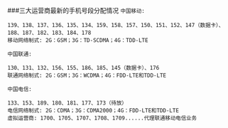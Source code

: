 ###三大运营商最新的手机号段分配情况
`中国移动:`

```
139、138、137、136、135、134、159、158、157、150、151、152、147（数据卡）、188、187、182、183、184、178
移动网络制式: 2G：GSM；3G：TD-SCDMA；4G：TDD-LTE
```
`中国联通:`

```
130、131、132、156、155、186、185、145（数据卡）、176
联通网络制式: 2G：GSM；3G：WCDMA；4G：FDD-LTE和TDD-LTE
```
`中国电信:`

```
133、153、189、180、181、177、173（待放）
电信网络制式: 2G：CDMA；3G：CDMA2000；4G：FDD-LTE和TDD-LTE
虛拟运营商: 1700、1705、1707、1708、1709......代理联通移动电信业务
```